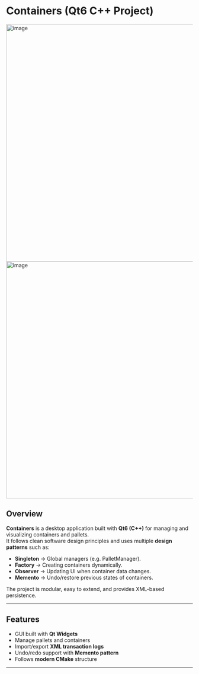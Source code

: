 # Containers (Qt6 C++ Project)

<img width="809" height="640" alt="image" src="https://github.com/user-attachments/assets/3e549617-05e2-48fc-ae53-dda432b5f914" />
<img width="811" height="640" alt="image" src="https://github.com/user-attachments/assets/1f70d992-e434-4244-bbd4-38e17a0ef7bf" />

## Overview
**Containers** is a desktop application built with **Qt6 (C++)** for managing and visualizing containers and pallets.  
It follows clean software design principles and uses multiple **design patterns** such as:

- **Singleton** → Global managers (e.g. PalletManager).
- **Factory** → Creating containers dynamically.
- **Observer** → Updating UI when container data changes.
- **Memento** → Undo/restore previous states of containers.

The project is modular, easy to extend, and provides XML-based persistence.

---

## Features
- GUI built with **Qt Widgets**
- Manage pallets and containers
- Import/export **XML transaction logs**
- Undo/redo support with **Memento pattern**
- Follows **modern CMake** structure

---
